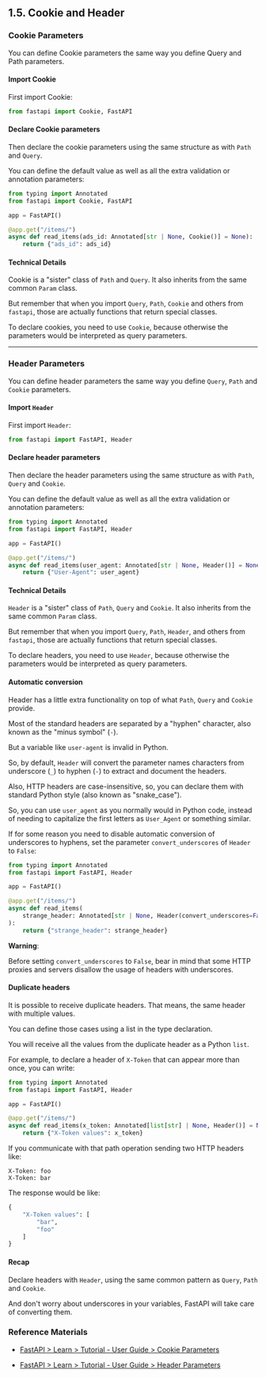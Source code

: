## 1.5. Cookie and Header


### Cookie Parameters

You can define Cookie parameters the same way you define Query and Path parameters.

#### Import Cookie

First import Cookie:

```Python 3.10+
from fastapi import Cookie, FastAPI
```


#### Declare Cookie parameters

Then declare the cookie parameters using the same structure as with `Path` and `Query`.

You can define the default value as well as all the extra validation or annotation parameters:

```Python 3.10+
from typing import Annotated
from fastapi import Cookie, FastAPI

app = FastAPI()

@app.get("/items/")
async def read_items(ads_id: Annotated[str | None, Cookie()] = None):
    return {"ads_id": ads_id}
```


#### Technical Details

Cookie is a "sister" class of `Path` and `Query`. 
It also inherits from the same common `Param` class.

But remember that when you import `Query`, `Path`, `Cookie` and others from `fastapi`, those are actually functions that return special classes.

To declare cookies, you need to use `Cookie`, because otherwise the parameters would be interpreted as query parameters.

---------------------------------------------------------------------------------------------

### Header Parameters

You can define header parameters the same way you define `Query`, `Path` and `Cookie` parameters.

#### Import `Header`

First import `Header`:

```Python 3.10+
from fastapi import FastAPI, Header
```

#### Declare header parameters

Then declare the header parameters using the same structure as with `Path`, `Query` and `Cookie`.

You can define the default value as well as all the extra validation or annotation parameters:

```Python 3.10+
from typing import Annotated
from fastapi import FastAPI, Header

app = FastAPI()

@app.get("/items/")
async def read_items(user_agent: Annotated[str | None, Header()] = None):
    return {"User-Agent": user_agent}
```

#### Technical Details

`Header` is a "sister" class of `Path`, `Query` and `Cookie`. 
It also inherits from the same common `Param` class.

But remember that when you import `Query`, `Path`, `Header`, and others from `fastapi`, 
those are actually functions that return special classes.

To declare headers, you need to use `Header`, 
because otherwise the parameters would be interpreted as query parameters.


#### Automatic conversion

Header has a little extra functionality on top of what `Path`, `Query` and `Cookie` provide.

Most of the standard headers are separated by a "hyphen" character, also known as the "minus symbol" (`-`).

But a variable like `user-agent` is invalid in Python.

So, by default, `Header` will convert the parameter names characters 
from underscore (`_`) to hyphen (`-`) to extract and document the headers.

Also, HTTP headers are case-insensitive, 
so, you can declare them with standard Python style (also known as "snake_case").

So, you can use `user_agent` as you normally would in Python code, 
instead of needing to capitalize the first letters as `User_Agent` or something similar.

If for some reason you need to disable automatic conversion of underscores to hyphens, 
set the parameter `convert_underscores` of `Header` to `False`:

```Python 3.10+
from typing import Annotated
from fastapi import FastAPI, Header

app = FastAPI()

@app.get("/items/")
async def read_items(
    strange_header: Annotated[str | None, Header(convert_underscores=False)] = None,
):
    return {"strange_header": strange_header}
```

**Warning**: 

Before setting `convert_underscores` to `False`, 
bear in mind that some HTTP proxies and servers disallow the usage of headers with underscores.


#### Duplicate headers

It is possible to receive duplicate headers. 
That means, the same header with multiple values.

You can define those cases using a list in the type declaration.

You will receive all the values from the duplicate header as a Python `list`.

For example, to declare a header of `X-Token` that can appear more than once, you can write:

```Python 3.10+
from typing import Annotated
from fastapi import FastAPI, Header

app = FastAPI()

@app.get("/items/")
async def read_items(x_token: Annotated[list[str] | None, Header()] = None):
    return {"X-Token values": x_token}
```

If you communicate with that path operation sending two HTTP headers like:

```
X-Token: foo
X-Token: bar
```

The response would be like:

```py
{
    "X-Token values": [
        "bar",
        "foo"
    ]
}
```


#### Recap

Declare headers with `Header`, using the same common pattern as `Query`, `Path` and `Cookie`.

And don't worry about underscores in your variables, FastAPI will take care of converting them.


### Reference Materials

  - [FastAPI > Learn > Tutorial - User Guide > Cookie Parameters](https://fastapi.tiangolo.com/tutorial/cookie-params)

  - [FastAPI > Learn > Tutorial - User Guide > Header Parameters](https://fastapi.tiangolo.com/tutorial/header-params)